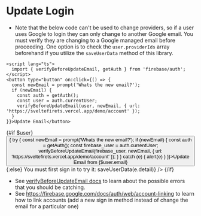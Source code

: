 <script lang="ts">
  import { verifyBeforeUpdateEmail, getAuth } from 'firebase/auth';
  import Button from 'svelte-pieces/ui/Button.svelte';
  import { user } from '../../../routes/demo/user';
  import { FirebaseUiAuth, saveUserData } from 'sveltefirets';
</script>

<!-- prettier-ignore -->
# Update Login

- Note that the below code can't be used to change providers, so if a user uses Google to login they can only change to another Google email. You must verify they are changing to a Google managed email before proceeding. One option is to check the `user.providerIds` array beforehand if you utilize the `saveUserData` method of this library.

```svelte
<script lang="ts">
  import { verifyBeforeUpdateEmail, getAuth } from 'firebase/auth';
</script>
<button type="button" on:click={() => {
  const newEmail = prompt('Whats the new email?');
  if (newEmail) {
    const auth = getAuth();
    const user = auth.currentUser;
    verifyBeforeUpdateEmail(user, newEmail, { url: 'https://sveltefirets.vercel.app/demo/account' });
  }
}}>Update Email</button>
```

<div class="not-prose">
  {#if $user}
    <Button
      onclick={() => {
        try {
          const newEmail = prompt('Whats the new email?');
          if (newEmail) {
            const auth = getAuth();
            const firebase_user = auth.currentUser;
            verifyBeforeUpdateEmail(firebase_user, newEmail, { url: 'https://sveltefirets.vercel.app/demo/account' });
          }
        } catch (e) {
          alert(e)
        }
      }}>Update Email from {$user.email}</Button>
  {:else}
    You must first sign in to try it:
    <FirebaseUiAuth on:authresult={(e) => saveUserData(e.detail)} />
  {/if}
</div>

- See [verifyBeforeUpdateEmail docs](https://firebase.google.com/docs/reference/js/v8/firebase.User#verifybeforeupdateemail) to learn about the possible errors that you should be catching.
- See https://firebase.google.com/docs/auth/web/account-linking to learn how to link accounts (add a new sign in method instead of change the email for a particular one)

